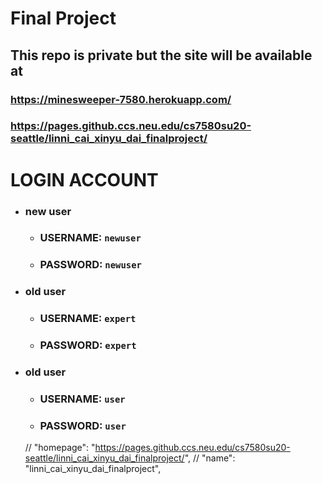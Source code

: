 # Final Project

## This repo is private but the site will be available at 
### https://minesweeper-7580.herokuapp.com/
### https://pages.github.ccs.neu.edu/cs7580su20-seattle/linni_cai_xinyu_dai_finalproject/

# LOGIN ACCOUNT
- ### new user
   - ### USERNAME: `newuser`
   - ### PASSWORD: `newuser`
- ### old user
   - ### USERNAME: `expert`
   - ### PASSWORD: `expert`
- ### old user
   - ### USERNAME: `user`
   - ### PASSWORD: `user`
   
  // "homepage": "https://pages.github.ccs.neu.edu/cs7580su20-seattle/linni_cai_xinyu_dai_finalproject/",
  // "name": "linni_cai_xinyu_dai_finalproject",